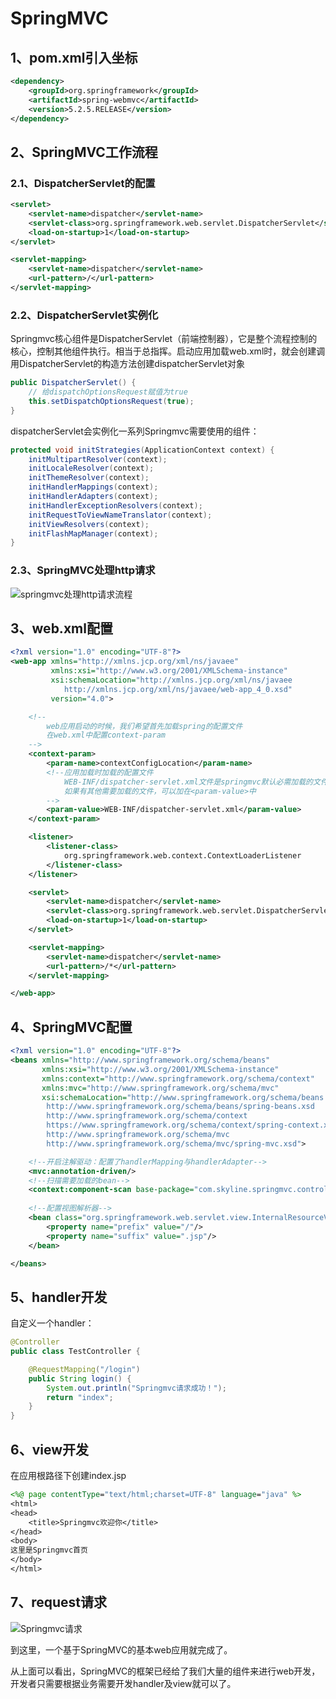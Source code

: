 # SpringMVC

## 1、pom.xml引入坐标

```xml
<dependency>
    <groupId>org.springframework</groupId>
    <artifactId>spring-webmvc</artifactId>
    <version>5.2.5.RELEASE</version>
</dependency>
```

## 2、SpringMVC工作流程

### 2.1、DispatcherServlet的配置

```xml
<servlet>
    <servlet-name>dispatcher</servlet-name>
    <servlet-class>org.springframework.web.servlet.DispatcherServlet</servlet-class>
    <load-on-startup>1</load-on-startup>
</servlet>

<servlet-mapping>
    <servlet-name>dispatcher</servlet-name>
    <url-pattern>/</url-pattern>
</servlet-mapping>
```

### 2.2、DispatcherServlet实例化

Springmvc核心组件是DispatcherServlet（前端控制器），它是整个流程控制的核心，控制其他组件执行。相当于总指挥。启动应用加载web.xml时，就会创建调用DispatcherServlet的构造方法创建dispatcherServlet对象

```java
public DispatcherServlet() {
    // 给dispatchOptionsRequest赋值为true
    this.setDispatchOptionsRequest(true);
}
```

dispatcherServlet会实例化一系列Springmvc需要使用的组件：

```java
protected void initStrategies(ApplicationContext context) {
    initMultipartResolver(context);
    initLocaleResolver(context);
    initThemeResolver(context);
    initHandlerMappings(context);
    initHandlerAdapters(context);
    initHandlerExceptionResolvers(context);
    initRequestToViewNameTranslator(context);
    initViewResolvers(context);
    initFlashMapManager(context);
}
```

### 2.3、SpringMVC处理http请求
![springmvc处理http请求流程](D:\MyCode\github\springmvc\springmvc.jpg)

## 3、web.xml配置

```xml
<?xml version="1.0" encoding="UTF-8"?>
<web-app xmlns="http://xmlns.jcp.org/xml/ns/javaee"
         xmlns:xsi="http://www.w3.org/2001/XMLSchema-instance"
         xsi:schemaLocation="http://xmlns.jcp.org/xml/ns/javaee 
            http://xmlns.jcp.org/xml/ns/javaee/web-app_4_0.xsd"
         version="4.0">

    <!--
        web应用启动的时候，我们希望首先加载spring的配置文件
        在web.xml中配置context-param
    -->
    <context-param>
        <param-name>contextConfigLocation</param-name>
        <!--应用加载时加载的配置文件
			WEB-INF/dispatcher-servlet.xml文件是springmvc默认必需加载的文件
			如果有其他需要加载的文件，可以加在<param-value>中
		-->
        <param-value>WEB-INF/dispatcher-servlet.xml</param-value>
    </context-param>

    <listener>
        <listener-class>
            org.springframework.web.context.ContextLoaderListener
        </listener-class>
    </listener>

    <servlet>
        <servlet-name>dispatcher</servlet-name>
        <servlet-class>org.springframework.web.servlet.DispatcherServlet</servlet-class>
        <load-on-startup>1</load-on-startup>
    </servlet>

    <servlet-mapping>
        <servlet-name>dispatcher</servlet-name>
        <url-pattern>/*</url-pattern>
    </servlet-mapping>

</web-app>
```

## 4、SpringMVC配置

```xml
<?xml version="1.0" encoding="UTF-8"?>
<beans xmlns="http://www.springframework.org/schema/beans"
       xmlns:xsi="http://www.w3.org/2001/XMLSchema-instance"
       xmlns:context="http://www.springframework.org/schema/context"
       xmlns:mvc="http://www.springframework.org/schema/mvc"
       xsi:schemaLocation="http://www.springframework.org/schema/beans
        http://www.springframework.org/schema/beans/spring-beans.xsd
        http://www.springframework.org/schema/context
        https://www.springframework.org/schema/context/spring-context.xsd
        http://www.springframework.org/schema/mvc
        http://www.springframework.org/schema/mvc/spring-mvc.xsd">

    <!--开启注解驱动：配置了handlerMapping与handlerAdapter-->
    <mvc:annotation-driven/>
    <!--扫描需要加载的bean-->
    <context:component-scan base-package="com.skyline.springmvc.controller"/>
    
    <!--配置视图解析器-->
    <bean class="org.springframework.web.servlet.view.InternalResourceViewResolver">
        <property name="prefix" value="/"/>
        <property name="suffix" value=".jsp"/>
    </bean>

</beans>
```

## 5、handler开发

自定义一个handler：

```java
@Controller
public class TestController {

    @RequestMapping("/login")
    public String login() {
        System.out.println("Springmvc请求成功！");
        return "index";
    }
}
```

## 6、view开发

在应用根路径下创建index.jsp

```jsp
<%@ page contentType="text/html;charset=UTF-8" language="java" %>
<html>
<head>
    <title>Springmvc欢迎你</title>
</head>
<body>
这里是Springmvc首页
</body>
</html>
```

## 7、request请求

![Springmvc请求](D:\MyCode\github\springmvc\result1.png)

到这里，一个基于SpringMVC的基本web应用就完成了。

从上面可以看出，SpringMVC的框架已经给了我们大量的组件来进行web开发，开发者只需要根据业务需要开发handler及view就可以了。

